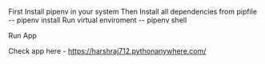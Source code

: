 First Install pipenv in your system
Then Install all dependencies from pipfile -- pipenv install
Run virtual enviroment -- pipenv shell

Run App

Check app here - https://harshraj712.pythonanywhere.com/

